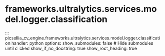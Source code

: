 # frameworks.ultralytics.services.model.logger.classification

::: picsellia_cv_engine.frameworks.ultralytics.services.model.logger.classification
    handler: python
    options:
        show_submodules: false  # Hide submodules until clicked
        show_if_no_docstring: true
        show_root_heading: true
